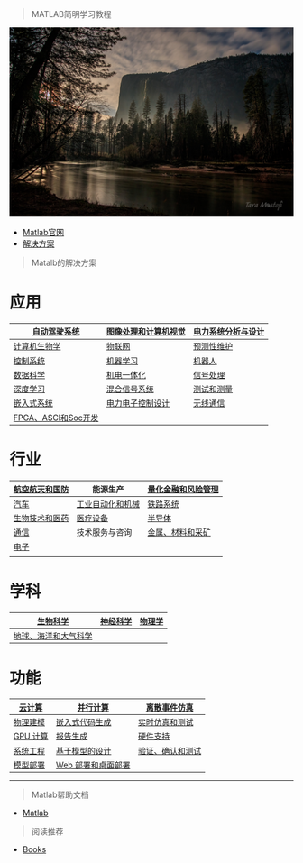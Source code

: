 > MATLAB简明学习教程

![](Imge/CH000/Banner.jpg)

* [Matlab官网](https://ww2.mathworks.cn/products/matlab.html)
* [解决方案](https://ww2.mathworks.cn/solutions.html?s_tid=gn_sol)

> Matalb的解决方案

# **应用**

| [自动驾驶系统](https://ww2.mathworks.cn/solutions/automated-driving.html) | [图像处理和计算机视觉](https://ww2.mathworks.cn/solutions/image-video-processing.html) | [电力系统分析与设计](https://ww2.mathworks.cn/solutions/power-system-analysis-and-design.html) |
| ------------------------------------------------------------ | ------------------------------------------------------------ | ------------------------------------------------------------ |
| [计算机生物学](https://ww2.mathworks.cn/solutions/computational-biology.html) | [物联网](https://ww2.mathworks.cn/solutions/internet-of-things.html) | [预测性维护](https://ww2.mathworks.cn/solutions/predictive-maintenance.html) |
| [控制系统](https://ww2.mathworks.cn/solutions/control-systems.html) | [机器学习](https://ww2.mathworks.cn/solutions/machine-learning.html) | [机器人](https://ww2.mathworks.cn/solutions/robotics.html)   |
| [数据科学](https://ww2.mathworks.cn/solutions/data-science.html) | [机电一体化](https://ww2.mathworks.cn/solutions/mechatronics.html) | [信号处理](https://ww2.mathworks.cn/solutions/signal-processing.html) |
| [深度学习](https://ww2.mathworks.cn/solutions/deep-learning.html) | [混合信号系统](https://ww2.mathworks.cn/solutions/mixed-signal-systems.html) | [测试和测量](https://ww2.mathworks.cn/solutions/test-measurement.html) |
| [嵌入式系统](https://ww2.mathworks.cn/solutions/embedded-systems.html) | [电力电子控制设计](https://ww2.mathworks.cn/solutions/power-electronics-control.html) | [无线通信](https://ww2.mathworks.cn/solutions/wireless-communications.html) |
| [FPGA、ASCI和Soc开发](https://ww2.mathworks.cn/solutions/fpga-asic-soc-development.html) |                                                              |                                                              |



# **行业**



| [航空航天和国防](https://ww2.mathworks.cn/solutions/aerospace-defense.html) | 能源生产                                                     | [量化金融和风险管理](https://ww2.mathworks.cn/solutions/finance-and-risk-management.html) |
| ------------------------------------------------------------ | ------------------------------------------------------------ | ------------------------------------------------------------ |
| [汽车](https://ww2.mathworks.cn/solutions/automotive.html)   | [工业自动化和机械](https://ww2.mathworks.cn/solutions/industrial-automation-machinery.html) | [铁路系统](https://ww2.mathworks.cn/solutions/railway-systems.html) |
| [生物技术和医药](https://ww2.mathworks.cn/solutions/biotech-pharmaceutical.html) | [医疗设备](https://ww2.mathworks.cn/solutions/medical-devices.html) | [半导体](https://ww2.mathworks.cn/solutions/semiconductors.html) |
| [通信](https://ww2.mathworks.cn/solutions/communications.html) | 技术服务与咨询                                               | [金属、材料和采矿](https://ww2.mathworks.cn/solutions/mining.html) |
| [电子](https://ww2.mathworks.cn/solutions/electronics.html)  |                                                              |                                                              |
|                                                              |                                                              |                                                              |



# **学科**

| [生物科学](https://ww2.mathworks.cn/solutions/biological-sciences.html) | [神经科学](https://ww2.mathworks.cn/solutions/neuroscience.html) | [物理学](https://ww2.mathworks.cn/solutions/physics.html) |
| ------------------------------------------------------------ | ------------------------------------------------------------ | --------------------------------------------------------- |
| [地球、海洋和大气科学](https://ww2.mathworks.cn/solutions/earth-ocean-atmospheric-sciences.html) |                                                              |                                                           |



# **功能**

| [云计算](https://ww2.mathworks.cn/solutions/cloud.html)      | [并行计算](https://ww2.mathworks.cn/solutions/parallel-computing.html) | [离散事件仿真](https://ww2.mathworks.cn/solutions/discrete-event-simulation.html) |
| ------------------------------------------------------------ | ------------------------------------------------------------ | ------------------------------------------------------------ |
| [物理建模](https://ww2.mathworks.cn/solutions/physical-modeling.html) | [嵌入式代码生成](https://ww2.mathworks.cn/solutions/embedded-code-generation.html) | [实时仿真和测试](https://ww2.mathworks.cn/solutions/real-time-simulation-and-testing.html) |
| [GPU 计算](https://ww2.mathworks.cn/solutions/gpu-computing.html) | [报告生成](https://ww2.mathworks.cn/solutions/report-generation.html) | [硬件支持](https://ww2.mathworks.cn/hardware-support/home.html) |
| [系统工程](https://ww2.mathworks.cn/solutions/model-based-systems-engineering.html) | [基于模型的设计](https://ww2.mathworks.cn/solutions/model-based-design.html) | [验证、确认和测试](https://ww2.mathworks.cn/solutions/verification-validation.html) |
| [模型部署](https://ww2.mathworks.cn/solutions/model-deployment.html) | [Web 部署和桌面部署](https://ww2.mathworks.cn/solutions/desktop-web-deployment.html) |                                                              |

---

> Matlab帮助文档

* [Matlab](Doc/Matlab.md)


> 阅读推荐

* [Books](Books/Books.txt)